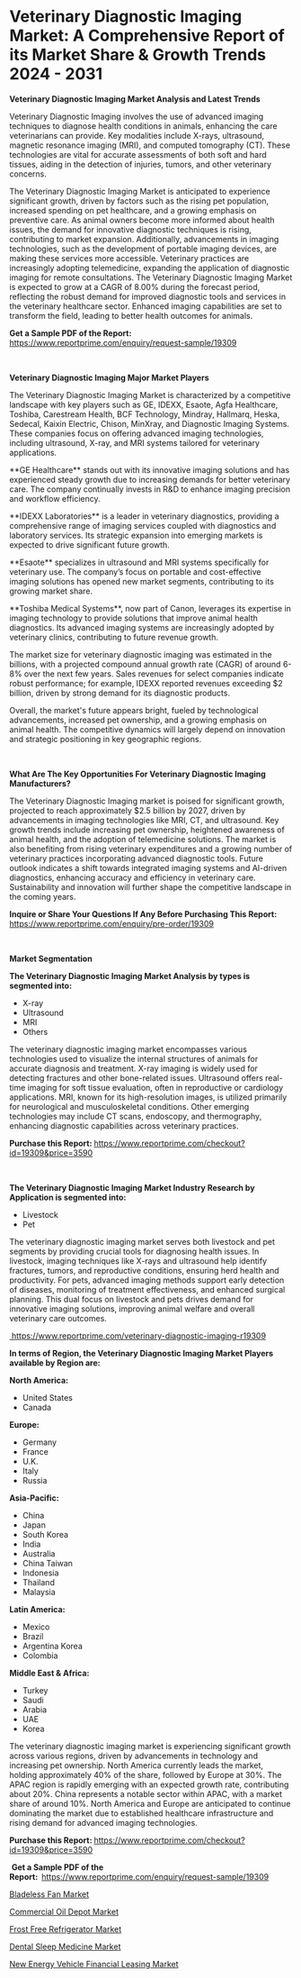 <p><h1>Veterinary Diagnostic Imaging Market: A Comprehensive Report of its Market Share & Growth Trends 2024 - 2031</h1></p><p><strong>Veterinary Diagnostic Imaging Market Analysis and Latest Trends</strong></p>
<p><p>Veterinary Diagnostic Imaging involves the use of advanced imaging techniques to diagnose health conditions in animals, enhancing the care veterinarians can provide. Key modalities include X-rays, ultrasound, magnetic resonance imaging (MRI), and computed tomography (CT). These technologies are vital for accurate assessments of both soft and hard tissues, aiding in the detection of injuries, tumors, and other veterinary concerns.</p><p>The Veterinary Diagnostic Imaging Market is anticipated to experience significant growth, driven by factors such as the rising pet population, increased spending on pet healthcare, and a growing emphasis on preventive care. As animal owners become more informed about health issues, the demand for innovative diagnostic techniques is rising, contributing to market expansion. Additionally, advancements in imaging technologies, such as the development of portable imaging devices, are making these services more accessible. Veterinary practices are increasingly adopting telemedicine, expanding the application of diagnostic imaging for remote consultations. The Veterinary Diagnostic Imaging Market is expected to grow at a CAGR of 8.00% during the forecast period, reflecting the robust demand for improved diagnostic tools and services in the veterinary healthcare sector. Enhanced imaging capabilities are set to transform the field, leading to better health outcomes for animals.</p></p>
<p><strong>Get a Sample PDF of the Report:&nbsp;</strong> <a href="https://www.reportprime.com/enquiry/request-sample/19309?utm_campaign=48&utm_medium=2&utm_source=Github&utm_content=ia&utm_term=28112024&utm_id=veterinary-diagnostic-imaging">https://www.reportprime.com/enquiry/request-sample/19309</a></p>
<p>&nbsp;</p>
<p><strong>Veterinary Diagnostic Imaging Major Market Players</strong></p>
<p><p>The Veterinary Diagnostic Imaging Market is characterized by a competitive landscape with key players such as GE, IDEXX, Esaote, Agfa Healthcare, Toshiba, Carestream Health, BCF Technology, Mindray, Hallmarq, Heska, Sedecal, Kaixin Electric, Chison, MinXray, and Diagnostic Imaging Systems. These companies focus on offering advanced imaging technologies, including ultrasound, X-ray, and MRI systems tailored for veterinary applications.</p><p>**GE Healthcare** stands out with its innovative imaging solutions and has experienced steady growth due to increasing demands for better veterinary care. The company continually invests in R&D to enhance imaging precision and workflow efficiency. </p><p>**IDEXX Laboratories** is a leader in veterinary diagnostics, providing a comprehensive range of imaging services coupled with diagnostics and laboratory services. Its strategic expansion into emerging markets is expected to drive significant future growth.</p><p>**Esaote** specializes in ultrasound and MRI systems specifically for veterinary use. The company’s focus on portable and cost-effective imaging solutions has opened new market segments, contributing to its growing market share.</p><p>**Toshiba Medical Systems**, now part of Canon, leverages its expertise in imaging technology to provide solutions that improve animal health diagnostics. Its advanced imaging systems are increasingly adopted by veterinary clinics, contributing to future revenue growth.</p><p>The market size for veterinary diagnostic imaging was estimated in the billions, with a projected compound annual growth rate (CAGR) of around 6-8% over the next few years. Sales revenues for select companies indicate robust performance; for example, IDEXX reported revenues exceeding $2 billion, driven by strong demand for its diagnostic products.</p><p>Overall, the market's future appears bright, fueled by technological advancements, increased pet ownership, and a growing emphasis on animal health. The competitive dynamics will largely depend on innovation and strategic positioning in key geographic regions.</p></p>
<p>&nbsp;</p>
<p><strong>What Are The Key Opportunities For Veterinary Diagnostic Imaging Manufacturers?</strong></p>
<p><p>The Veterinary Diagnostic Imaging market is poised for significant growth, projected to reach approximately $2.5 billion by 2027, driven by advancements in imaging technologies like MRI, CT, and ultrasound. Key growth trends include increasing pet ownership, heightened awareness of animal health, and the adoption of telemedicine solutions. The market is also benefiting from rising veterinary expenditures and a growing number of veterinary practices incorporating advanced diagnostic tools. Future outlook indicates a shift towards integrated imaging systems and AI-driven diagnostics, enhancing accuracy and efficiency in veterinary care. Sustainability and innovation will further shape the competitive landscape in the coming years.</p></p>
<p><strong>Inquire or Share Your Questions If Any Before Purchasing This Report:</strong> <a href="https://www.reportprime.com/enquiry/pre-order/19309?utm_campaign=48&utm_medium=2&utm_source=Github&utm_content=ia&utm_term=28112024&utm_id=veterinary-diagnostic-imaging">https://www.reportprime.com/enquiry/pre-order/19309</a></p>
<p>&nbsp;</p>
<p><strong>Market Segmentation</strong></p>
<p><strong>The Veterinary Diagnostic Imaging Market Analysis by types is segmented into:</strong></p>
<p><ul><li>X-ray</li><li>Ultrasound</li><li>MRI</li><li>Others</li></ul></p>
<p><p>The veterinary diagnostic imaging market encompasses various technologies used to visualize the internal structures of animals for accurate diagnosis and treatment. X-ray imaging is widely used for detecting fractures and other bone-related issues. Ultrasound offers real-time imaging for soft tissue evaluation, often in reproductive or cardiology applications. MRI, known for its high-resolution images, is utilized primarily for neurological and musculoskeletal conditions. Other emerging technologies may include CT scans, endoscopy, and thermography, enhancing diagnostic capabilities across veterinary practices.</p></p>
<p><strong>Purchase this Report:&nbsp;</strong><a href="https://www.reportprime.com/checkout?id=19309&price=3590&utm_campaign=48&utm_medium=2&utm_source=Github&utm_content=ia&utm_term=28112024&utm_id=veterinary-diagnostic-imaging">https://www.reportprime.com/checkout?id=19309&price=3590</a></p>
<p>&nbsp;</p>
<p><strong>The Veterinary Diagnostic Imaging Market Industry Research by Application is segmented into:</strong></p>
<p><ul><li>Livestock</li><li>Pet</li></ul></p>
<p><p>The veterinary diagnostic imaging market serves both livestock and pet segments by providing crucial tools for diagnosing health issues. In livestock, imaging techniques like X-rays and ultrasound help identify fractures, tumors, and reproductive conditions, ensuring herd health and productivity. For pets, advanced imaging methods support early detection of diseases, monitoring of treatment effectiveness, and enhanced surgical planning. This dual focus on livestock and pets drives demand for innovative imaging solutions, improving animal welfare and overall veterinary care outcomes.</p></p>
<p><a href="https://www.reportprime.com/veterinary-diagnostic-imaging-r19309?utm_campaign=48&utm_medium=2&utm_source=Github&utm_content=ia&utm_term=28112024&utm_id=veterinary-diagnostic-imaging">&nbsp;https://www.reportprime.com/veterinary-diagnostic-imaging-r19309</a></p>
<p><strong>In terms of Region, the Veterinary Diagnostic Imaging Market Players available by Region are:</strong></p>
<p>
    <p> <strong> North America: </strong>
        <ul>
            <li>United States</li>
            <li>Canada</li>
        </ul>
        </p> 
    <p> <strong> Europe: </strong>
        <ul>
            <li>Germany</li>
            <li>France</li>
            <li>U.K.</li>
            <li>Italy</li>
            <li>Russia</li>
        </ul>
        </p> 
    <p> <strong> Asia-Pacific: </strong>
        <ul>
            <li>China</li>
            <li>Japan</li>
            <li>South Korea</li>
            <li>India</li>
            <li>Australia</li>
            <li>China Taiwan</li>
            <li>Indonesia</li>
            <li>Thailand</li>
            <li>Malaysia</li>
        </ul>
        </p> 
    <p> <strong> Latin America: </strong>
        <ul>
            <li>Mexico</li>
            <li>Brazil</li>
            <li>Argentina Korea</li>
            <li>Colombia</li>
        </ul>
        </p> 
    <p> <strong> Middle East & Africa: </strong>
        <ul>
            <li>Turkey</li>
            <li>Saudi</li>
            <li>Arabia</li>
            <li>UAE</li>
            <li>Korea</li>
        </ul>
    </p>
    </p>
<p><p>The veterinary diagnostic imaging market is experiencing significant growth across various regions, driven by advancements in technology and increasing pet ownership. North America currently leads the market, holding approximately 40% of the share, followed by Europe at 30%. The APAC region is rapidly emerging with an expected growth rate, contributing about 20%. China represents a notable sector within APAC, with a market share of around 10%. North America and Europe are anticipated to continue dominating the market due to established healthcare infrastructure and rising demand for advanced imaging technologies.</p></p>
<p><strong>Purchase this Report: </strong><a href="https://www.reportprime.com/checkout?id=19309&price=3590&utm_campaign=48&utm_medium=2&utm_source=Github&utm_content=ia&utm_term=28112024&utm_id=veterinary-diagnostic-imaging">https://www.reportprime.com/checkout?id=19309&price=3590</a></p>
<p>&nbsp;<strong>Get a Sample PDF of the Report:&nbsp;&nbsp;</strong><a href="https://www.reportprime.com/enquiry/request-sample/19309?utm_campaign=48&utm_medium=2&utm_source=Github&utm_content=ia&utm_term=28112024&utm_id=veterinary-diagnostic-imaging">https://www.reportprime.com/enquiry/request-sample/19309</a></p>
<p><strong></strong></p>
<p><p><a href="https://www.linkedin.com/pulse/projected-growth-bladeless-fan-market-from-2024-2031-117-cagr-6qfof?utm_campaign=48&utm_medium=2&utm_source=Github&utm_content=ia&utm_term=28112024&utm_id=veterinary-diagnostic-imaging">Bladeless Fan Market</a></p><p><a href="https://issuu.com/reportprime-2/docs/commercial-oil-depot-market-size-20_bf9720311f2c6c?utm_campaign=48&utm_medium=2&utm_source=Github&utm_content=ia&utm_term=28112024&utm_id=veterinary-diagnostic-imaging">Commercial Oil Depot Market</a></p><p><a href="https://www.linkedin.com/pulse/frost-free-refrigerator-market-trends-growth-outlook-2024-2031-jongf?utm_campaign=48&utm_medium=2&utm_source=Github&utm_content=ia&utm_term=28112024&utm_id=veterinary-diagnostic-imaging">Frost Free Refrigerator Market</a></p><p><a href="https://github.com/kathiestrine5ty/Market-Research-Report-List-1/blob/main/dental-sleep-medicine-market.md?utm_campaign=48&utm_medium=2&utm_source=Github&utm_content=ia&utm_term=28112024&utm_id=veterinary-diagnostic-imaging">Dental Sleep Medicine Market</a></p><p><a href="https://issuu.com/reportprime-2/docs/new-energy-vehicle-financial-leasin_b122191d1dc72c?utm_campaign=48&utm_medium=2&utm_source=Github&utm_content=ia&utm_term=28112024&utm_id=veterinary-diagnostic-imaging">New Energy Vehicle Financial Leasing Market</a></p></p>